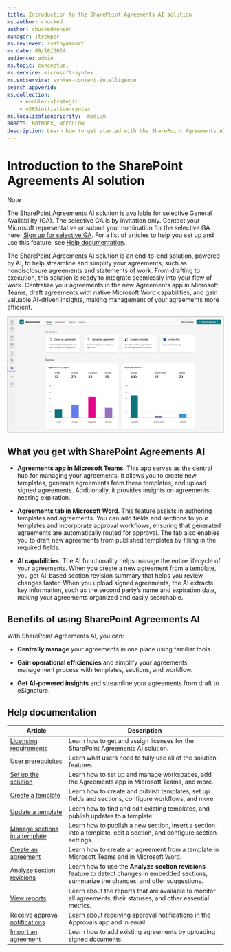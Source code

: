 ```yaml
---
title: Introduction to the SharePoint Agreements AI solution
ms.author: chucked
author: chuckedmonson
manager: jtremper
ms.reviewer: ssathyamoort
ms.date: 09/18/2024
audience: admin
ms.topic: conceptual
ms.service: microsoft-syntex
ms.subservice: syntex-content-intelligence
search.appverid: 
ms.collection: 
    - enabler-strategic
    - m365initiative-syntex
ms.localizationpriority:  medium
ROBOTS: NOINDEX, NOFOLLOW
description: Learn how to get started with the SharePoint Agreements AI solution.
---
```


# Introduction to the SharePoint Agreements AI solution

> [!NOTE]
> The SharePoint Agreements AI solution is available for selective General Availability (GA). The selective GA is by invitation only. Contact your Microsoft representative or submit your nomination for the selective GA here: [Sign up for selective GA](https://aka.ms/AgreementsSelectiveGA). For a list of articles to help you set up and use this feature, see [Help documentation](#help-documentation).

The SharePoint Agreements AI solution is an end-to-end solution, powered by AI, to help streamline and simplify your agreements, such as nondisclosure agreements and statements of work. From drafting to execution, this solution is ready to integrate seamlessly into your flow of work. Centralize your agreements in the new Agreements app in Microsoft Teams, draft agreements with native Microsoft Word capabilities, and gain valuable AI-driven insights, making management of your agreements more efficient.

![A screenshot of Agreements app showing the home page.](../../media/content-understanding/agreements-home.png)

## What you get with SharePoint Agreements AI

- **Agreements app in Microsoft Teams**. This app serves as the central hub for managing your agreements. It allows you to create new templates, generate agreements from these templates, and upload signed agreements. Additionally, it provides insights on agreements nearing expiration.

- **Agreements tab in Microsoft Word**. This feature assists in authoring templates and agreements. You can add fields and sections to your templates and incorporate approval workflows, ensuring that generated agreements are automatically routed for approval. The tab also enables you to draft new agreements from published templates by filling in the required fields.

- **AI capabilities**. The AI functionality helps manage the entire lifecycle of your agreements. When you create a new agreement from a template, you get AI-based section revision summary that helps you review changes faster. When you upload signed agreements, the AI extracts key information, such as the second party’s name and expiration date, making your agreements organized and easily searchable.
<!---
> [!NOTE]
> SharePoint Agreements AI solution is available for selective General Availability (GA). The selective GA is by invitation only. Contact your Microsoft representative or submit your nomination for the selective GA here: [Sign up for selective GA](https://aka.ms/AgreementsSelectiveGA).
--->
## Benefits of using SharePoint Agreements AI

With SharePoint Agreements AI, you can:

- **Centrally manage** your agreements in one place using familiar tools.
  
- **Gain operational efficiencies** and simplify your agreements management process with templates, sections, and workflow.
  
- **Get AI-powered insights** and streamline your agreements from draft to eSignature.  

## Help documentation

|Article  |Description  |
|---------|---------|
|[Licensing requirements](agreements-license-requirements.md)    |Learn how to get and assign licenses for the SharePoint Agreements AI solution.         |
|[User prerequisites](agreements-user-prereqs.md)    |Learn what users need to fully use all of the solution features.         |
|[Set up the solution](agreements-setup.md)    |Learn how to set up and manage workspaces, add the Agreements app in Microsoft Teams, and more.         |
|[Create a template](agreements-create-template.md)    |Learn how to create and publish templates, set up fields and sections, configure workflows, and more.         |
|[Update a template](agreements-update-template.md)    |Learn how to find and edit existing templates, and publish updates to a template.         |
|[Manage sections in a template](agreements-manage-sections.md)    |Learn how to publish a new section, insert a section into a template, edit a section, and configure section settings.         |
|[Create an agreement](agreements-create-agreement.md)    |Learn how to create an agreement from a template in Microsoft Teams and in Microsoft Word.         |
|[Analyze section revisions](agreements-analyze-sections.md)    |Learn how to use the **Analyze section revisions** feature to detect changes in embedded sections, summarize the changes, and offer suggestions.       |
|[View reports](agreements-reports.md)    |Learn about the reports that are available to monitor all agreements, their statuses, and other essential metrics.         |
|[Receive approval notifications](agreements-notifications.md)    |Learn about receiving approval notifications in the Approvals app and in email.         |
|[Import an agreement](agreements-import-agreement.md)    |Learn how to add existing agreements by uploading signed documents.        |
